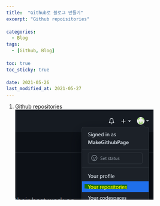 ```yaml
---
title:  "Github로 블로그 만들기"
excerpt: "Github repoisitories"

categories:
  - Blog
tags:
  - [Github, Blog]

toc: true
toc_sticky: true
 
date: 2021-05-26
last_modified_at: 2021-05-27
---
```


1. Github repositories  
![repository생성](/assets/images/20210527_Posting/1.png)